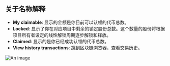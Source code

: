 ## 关于名称解释

- **My claimable**: 显示的金额是你目前可以认领的代币总数。
- **Locked**: 显示了你在对应项目中剩余的锁定股份总数。这个数量的股份将根据项目所有者设定的线性解锁周期逐步解锁和释放。
- **Claimed**: 显示的是你已经成功认领的代币总数。
- **View history transactions**: 跳到区块链浏览器，查看交易历史。

![An image](/images/3.png)